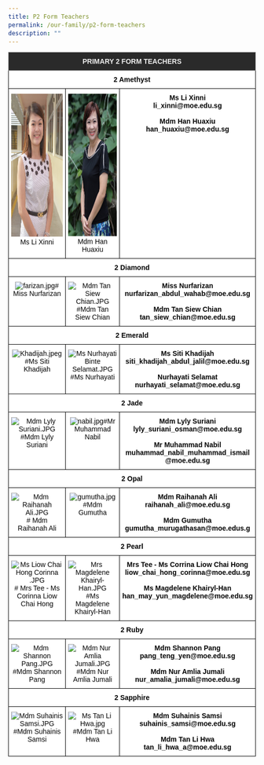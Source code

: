 ```yaml
---
title: P2 Form Teachers
permalink: /our-family/p2-form-teachers
description: ""
---
```

<style type="text/css">
.tg  {border-collapse:collapse;border-spacing:0;}
.tg td{border-color:black;border-style:solid;border-width:1px;font-family:Arial, sans-serif;font-size:14px;
  overflow:hidden;padding:10px 5px;word-break:normal;}
.tg th{border-color:black;border-style:solid;border-width:1px;font-family:Arial, sans-serif;font-size:14px;
  font-weight:normal;overflow:hidden;padding:10px 5px;word-break:normal;}
.tg .tg-8zvm{background-color:#2A2A2A;border-color:inherit;color:#EEE;font-weight:bold;text-align:center;vertical-align:middle}
.tg .tg-qn16{background-color:#FFF;color:#050505;font-weight:bold;text-align:center;vertical-align:top}
.tg .tg-v9jf{background-color:#FFF;color:#050505;text-align:center;vertical-align:top}
</style>
<table class="tg">
<thead>
  <tr>
    <th class="tg-8zvm" colspan="3"><span style="color:#EEE;background-color:#2A2A2A">PRIMARY 2 FORM TEACHERS</span></th>
  </tr>
</thead>
<tbody>
  <tr>
    <td class="tg-qn16" colspan="3"><strong> 2 Amethyst</strong></td>
  </tr>
  <tr>
    <td class="tg-v9jf"><img src="/images/Ms%20Li%20Xinni.jpg" alt="Ms Li Xinni.jpg" width="196" height="291">Ms Li Xinni<br></td>
    <td class="tg-v9jf"><img src="/images/Mdm%20Han%20Huaxiuu.jpg" alt="Mdm Han Huaxiu.JPG" width="195" height="290">Mdm Han Huaxiu</td>
    <td class="tg-qn16"><strong> Ms Li Xinni</strong><br>li_xinni@moe.edu.sg<br><br><strong>Mdm Han Huaxiu</strong><br>han_huaxiu@moe.edu.sg</td>
  </tr>
  <tr>
    <td class="tg-qn16" colspan="3"> <strong>2 Diamond</strong></td>
  </tr>
  <tr>
    <td class="tg-v9jf"><img src="https://punggolviewpri.moe.edu.sg/qql/slot/u315/Our%20Family/Staff/2020/farizan.jpg" alt="farizan.jpg" width="196"># Miss Nurfarizan</td>
    <td class="tg-v9jf"><img src="https://punggolviewpri.moe.edu.sg/qql/slot/u315/Our%20Family/Key%20Personnel/2019/Mdm%20Tan%20Siew%20Chian.JPG" alt="Mdm Tan Siew Chian.JPG" width="195">#Mdm Tan Siew Chian<br></td>
    <td class="tg-qn16"> Miss Nurfarizan<br>nurfarizan_abdul_wahab@moe.edu.sg<br><br>Mdm Tan Siew Chian<br>tan_siew_chian@moe.edu.sg</td>
  </tr>
  <tr>
    <td class="tg-qn16" colspan="3"> 2 Emerald </td>
  </tr>
  <tr>
    <td class="tg-v9jf"><img src="https://punggolviewpri.moe.edu.sg/qql/slot/u315/Our%20Family/Staff/2020/Khadijah.jpeg" alt="Khadijah.jpeg" width="196">#Ms Siti Khadijah</td>
    <td class="tg-v9jf"><img src="https://punggolviewpri.moe.edu.sg/qql/slot/u315/Our%20Family/Staff/Ms%20Nurhayati%20Binte%20Selamat.JPG" alt="Ms Nurhayati Binte Selamat.JPG" width="195">#Ms Nurhayati </td>
    <td class="tg-qn16">Ms Siti Khadijah<br>siti_khadijah_abdul_jalil@moe.edu.sg<br><br>Nurhayati Selamat<br>nurhayati_selamat@moe.edu.sg </td>
  </tr>
  <tr>
    <td class="tg-qn16" colspan="3">  2 Jade   </td>
  </tr>
  <tr>
    <td class="tg-v9jf"><img src="https://punggolviewpri.moe.edu.sg/qql/slot/u315/Our%20Family/Staff/Mdm%20Lyly%20Suriani.JPG" alt="Mdm Lyly Suriani.JPG" width="196">#Mdm Lyly Suriani<br></td>
    <td class="tg-v9jf"><img src="https://punggolviewpri.moe.edu.sg/qql/slot/u315/Our%20Family/Staff/nabil.jpg" alt="nabil.jpg" width="195">#Mr Muhammad Nabil </td>
    <td class="tg-qn16">Mdm Lyly Suriani<br>lyly_suriani_osman@moe.edu.sg<br><br>Mr Muhammad Nabil<br>muhammad_nabil_muhammad_ismail<br>@moe.edu.sg </td>
  </tr>
  <tr>
    <td class="tg-qn16" colspan="3">   2 Opal  </td>
  </tr>
  <tr>
    <td class="tg-v9jf"><img src="https://punggolviewpri.moe.edu.sg/qql/slot/u315/Our%20Family/Staff/Mdm%20Raihanah%20Ali.JPG" alt="Mdm Raihanah Ali.JPG" width="196"># Mdm Raihanah Ali</td>
    <td class="tg-v9jf"><img src="https://punggolviewpri.moe.edu.sg/qql/slot/u315/Our%20Family/Staff/2020/gumutha.jpg" alt="gumutha.jpg" width="195">#Mdm Gumutha </td>
    <td class="tg-qn16">Mdm Raihanah Ali<br>raihanah_ali@moe.edu.sg<br><br>Mdm Gumutha<br>gumutha_murugathasan@moe.edus.g </td>
  </tr>
  <tr>
    <td class="tg-qn16" colspan="3">   2 Pearl  </td>
  </tr>
  <tr>
    <td class="tg-v9jf"><img src="https://punggolviewpri.moe.edu.sg/qql/slot/u315/Our%20Family/Staff/Ms%20Liow%20Chai%20Hong%20Corinna%20.JPG" alt="Ms Liow Chai Hong Corinna .JPG" width="196"># Mrs Tee - Ms Corinna Liow Chai Hong</td>
    <td class="tg-v9jf"><img src="https://punggolviewpri.moe.edu.sg/qql/slot/u315/Our%20Family/Staff/Mrs%20Magdelene%20Khairyl-Han.JPG" alt="Mrs Magdelene Khairyl-Han.JPG" width="195">#Ms Magdelene Khairyl-Han</td>
    <td class="tg-qn16">Mrs Tee - Ms Corrina Liow Chai Hong<br>liow_chai_hong_corinna@moe.edu.sg <br><br>Ms Magdelene Khairyl-Han<br>han_may_yun_magdelene@moe.edu.sg</td>
  </tr>
  <tr>
    <td class="tg-qn16" colspan="3">   2 Ruby  </td>
  </tr>
  <tr>
    <td class="tg-v9jf"><img src="https://punggolviewpri.moe.edu.sg/qql/slot/u315/Our%20Family/Staff/Mdm%20Shannon%20Pang.JPG" alt="Mdm Shannon Pang.JPG" width="196">#Mdm Shannon Pang </td>
    <td class="tg-v9jf"><img src="https://punggolviewpri.moe.edu.sg/qql/slot/u315/Our%20Family/Staff/Mdm%20Nur%20Amlia%20Jumali.JPG" alt="Mdm Nur Amlia Jumali.JPG" width="195">#Mdm Nur Amlia Jumali </td>
    <td class="tg-qn16">Mdm Shannon Pang<br>pang_teng_yen@moe.edu.sg<br><br>Mdm Nur Amlia Jumali<br>nur_amalia_jumali@moe.edu.sg </td>
  </tr>
  <tr>
    <td class="tg-qn16" colspan="3">   2 Sapphire  </td>
  </tr>
  <tr>
    <td class="tg-v9jf"><img src="https://punggolviewpri.moe.edu.sg/qql/slot/u315/Our%20Family/Staff/Mdm%20Suhainis%20Samsi.JPG" alt="Mdm Suhainis Samsi.JPG" width="196">#Mdm Suhainis Samsi</td>
    <td class="tg-v9jf"><img src="https://punggolviewpri.moe.edu.sg/qql/slot/u315/Our%20Family/Staff/all%20staff%20photos/Ms%20Tan%20Li%20Hwa.jpg" alt="Ms Tan Li Hwa.jpg" width="195">#Mdm Tan Li Hwa</td>
    <td class="tg-qn16">Mdm Suhainis Samsi<br>suhainis_samsi@moe.edu.sg<br><br>Mdm Tan Li Hwa<br>tan_li_hwa_a@moe.edu.sg </td>
  </tr>
</tbody>
</table>